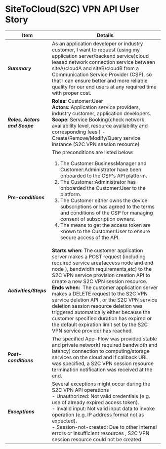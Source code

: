 # SiteToCloud(S2C)  VPN API User Story

| **Item** | **Details** |
| ---- | ------- |
| ***Summary*** | As an application developer or industry customer, I want to request (using my application server/backend service)cloud leased network connection service between siteA/cloudA and  siteB/cloudB from a Communication Service Provider (CSP), so that I can ensure better and more reliable quality for our end users at any required time with proper cost. |
| ***Roles, Actors and Scope*** | **Roles:** Customer:User<br> **Actors:** Application service providers,  industry customer,  application developers.<br> **Scope:** Service Booking(check network availability level, resource availability and corresponding fees )   \- Create/Remove/Modify/Query  service instance (S2C VPN session resource) |
| ***Pre-conditions*** |The preconditions are listed below:<br><ol><li>The Customer:BusinessManager and Customer:Administrator have been onboarded to the CSP's API platform.</li><li>The Customer:Administrator has onboarded the Customer:User to the platform.</li><li>The Customer either owns the device subscriptions or has agreed to the terms and conditions of the CSP for managing consent of subscription owners.</li><li>The means to get the access token are known to the Customer:User to ensure secure access of the API.|
| ***Activities/Steps*** | **Starts when:** The customer application server makes a POST request (including required service area(access node and end node ), bandwidth requirements,etc) to the S2C VPN  service provision creation API to create a new S2C VPN session resource.<br>**Ends when:**  The customer application server makes a DELETE request to the S2C VPN service deletion API , or the S2C VPN service deletion session resource deletion was triggered automatically either because the customer specified duration has expired or the default expiration limit set by the  S2C VPN service provider has reached. |
| ***Post-conditions*** | The specified App-Flow was provided stable and private network( required bandwidth and latency) connection to computing/storage services on the cloud and if callback URL was specified, a S2C VPN  session resource termination notification was received at the end. |
| ***Exceptions*** | Several exceptions might occur during the  S2C VPN API operations<br>- Unauthorized: Not valid credentials (e.g. use of already expired access token).<br>- Invalid input: Not valid input data to invoke operation (e.g. IP address format not as expected).<br>- Session-not-created: Due to other internal errors or insufficient resources ,  S2C VPN session resource could not be created |
